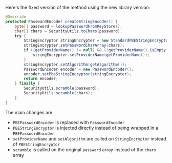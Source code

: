 Here's the fixed version of the method using the new library version:

```java
@Override
protected PasswordEncoder createStringEncoder() {
    byte[] password = lookupPasswordFromKeyStore();
    char[] chars = SecurityUtils.toChars(password);
    try {
        StringEncryptor stringEncrypter = new StandardPBEStringEncryptor();
        stringEncrypter.setPasswordCharArray(chars);
        if ((getProviderName() != null) && (!getProviderName().isEmpty())) {
            stringEncrypter.setProviderName(getProviderName());
        }
        stringEncrypter.setAlgorithm(getAlgorithm());
        PasswordEncoder encoder = new PasswordEncoder();
        encoder.setPbeStringEncryptor(stringEncrypter);
        return encoder;
    } finally {
        SecurityUtils.scramble(password);
        SecurityUtils.scramble(chars);
    }
}
```

The main changes are:

* `PBEPasswordEncoder` is replaced with `PasswordEncoder`
* `PBEStringEncryptor` is injected directly instead of being wrapped in a `PBEPasswordEncoder`
* `setProviderName` and `setAlgorithm` are called on `StringEncryptor` instead of `PBEStringEncryptor`
* `scramble` is called on the original `password` array instead of the `chars` array